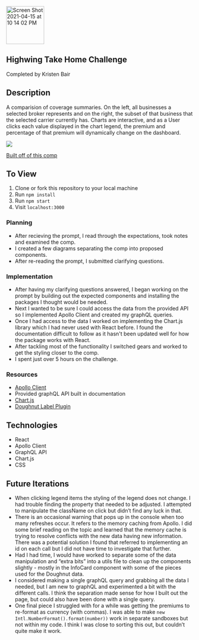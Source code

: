 <img width="102" alt="Screen Shot 2021-04-15 at 10 14 02 PM" src="https://user-images.githubusercontent.com/69478485/114970557-e6f2e500-9e37-11eb-9ab4-21021ebc9e65.png"> 

## Highwing Take Home Challenge

Completed by Kristen Bair 

## Description
A comparision of coverage summaries. On the left, all businesses a selected broker represents and on the right, the subset of that business that the selected carrier currently has. Charts are interactive, and as a User clicks each value displayed in the chart legend, the premium and percentage of that premium will dynamically change on the dashboard. 

![](https://media.giphy.com/media/Z0NzF8Q7D0xOpEtcFF/giphy.gif)

[Built off of this comp](https://projects.invisionapp.com/share/RWXOGR6E7AT#/screens/421418913")


## To View
1. Clone or fork this repository to your local machine
2. Run `npm install`
3. Run `npm start`
4. Visit `localhost:3000`

### Planning
- After recieving the prompt, I read through the expectations, took notes and examined the comp. 
- I created a few diagrams separating the comp into proposed components.
- After re-reading the prompt, I submitted clarifying questions.

### Implementation 
- After having my clarifying questions answered, I began working on the prompt by building out the expected components and installing the packages I thought would be needed. 
- Next I wanted to be sure I could access the data from the provided API so I implemented Apollo Client and created my graphQL queries.
- Once I had access to the data I worked on implementing the Chart.js library which I had never used with React before. I found the documentation difficult to follow as it hasn't been updated well for how the package works with React. 
- After tackling most of the functionality I switched gears and worked to get the styling closer to the comp. 
- I spent just over 5 hours on the challenge.

### Resources
- [Apollo Client](https://www.apollographql.com/docs/)
- Provided graphQL API built in documentation
- [Chart.js](https://www.chartjs.org/docs/latest/)
- [Doughnut Label Plugin](https://www.npmjs.com/package/chartjs-plugin-doughnutlabel)

## Technologies
- React
- Apollo Client
- GraphQL API
- Chart.js
- CSS

## Future Iterations
- When clicking legend items the styling of the legend does not change. I had trouble finding the property that needed to be adjusted. I attempted to manipulate the className on click but didn’t find any luck in that. 
- There is an occasional warning that pops up in the console when too many refreshes occur. It refers to the memory caching from Apollo. I did some brief reading on the topic and learned that the memory cache is trying to resolve conflicts with the new data having new information. There was a potential solution I found that referred to implementing an id on each call but I did not have time to investigate that further.
- Had I had time, I would have worked to separate some of the data manipulation and “extra bits” into a utils file to clean up the components slightly - mostly in the InfoCard component with some of the pieces used for the Doughnut data.
- I considered making a single graphQL query and grabbing all the data I needed, but I am new to graphQL and experimented a bit with the different calls. I think the separation made sense for how I built out the page, but could also have been done with a single query.
- One final piece I struggled with for a while was getting the premiums to re-format as currency (with commas). I was able to make `new Intl.NumberFormat().format(number))` work in separate sandboxes but not within my code. I think I was close to sorting this out, but couldn’t quite make it work. 
